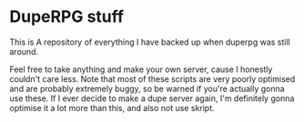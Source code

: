 # DupeRPG stuff
This is A repository of everything I have backed up when duperpg was still around.

Feel free to take anything and make your own server, cause I honestly couldn't care less. Note that most of these scripts are very poorly optimised and are probably extremely buggy, so be warned if you're actually gonna use these.
If I ever decide to make a dupe server again, I'm definitely gonna optimise it a lot more than this, and also not use skript.
